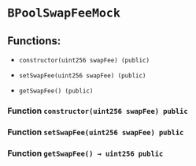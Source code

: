 # `BPoolSwapFeeMock`

## Functions:

- `constructor(uint256 swapFee) (public)`

- `setSwapFee(uint256 swapFee) (public)`

- `getSwapFee() (public)`

### Function `constructor(uint256 swapFee) public`

### Function `setSwapFee(uint256 swapFee) public`

### Function `getSwapFee() → uint256 public`
